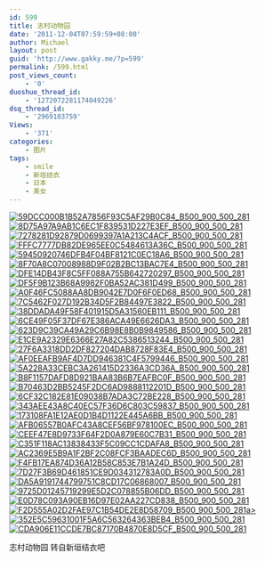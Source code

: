 ```yaml
---
id: 599
title: 志村动物园
date: '2011-12-04T07:59:59+08:00'
author: Michael
layout: post
guid: 'http://www.gakky.me/?p=599'
permalink: /599.html
post_views_count:
    - '0'
duoshuo_thread_id:
    - '1272072281174049226'
dsq_thread_id:
    - '2969103759'
Views:
    - '371'
categories:
    - 图片
tags:
    - smile
    - 新垣结衣
    - 日本
    - 美女
---
```


[![59DCC000B1B52A7856F93C5AF29B0C84_B500_900_500_281](http://www.yui-aragaki.org/wp-content/uploads/img/59DCC000B1B52A7856F93C5AF29B0C84_B500_900_500_281.jpeg)](http://www.yui-aragaki.org/wp-content/uploads/img/59DCC000B1B52A7856F93C5AF29B0C84_B1280_1280_1280_720.jpeg) [![8D75A97A9AB1C6EC1F839531D227E3EF_B500_900_500_281](http://www.yui-aragaki.org/wp-content/uploads/img/8D75A97A9AB1C6EC1F839531D227E3EF_B500_900_500_281.jpeg)](http://www.yui-aragaki.org/wp-content/uploads/img/8D75A97A9AB1C6EC1F839531D227E3EF_B1280_1280_1280_720.jpeg) [![7278281D92879D0699397A1A213C4ACF_B500_900_500_281](http://www.yui-aragaki.org/wp-content/uploads/img/7278281D92879D0699397A1A213C4ACF_B500_900_500_281.jpeg)](http://www.yui-aragaki.org/wp-content/uploads/img/7278281D92879D0699397A1A213C4ACF_B1280_1280_1280_720.jpeg) [![FFFC7777DB82DE965EE0C5484613A36C_B500_900_500_281](http://www.yui-aragaki.org/wp-content/uploads/img/FFFC7777DB82DE965EE0C5484613A36C_B500_900_500_281.jpeg)](http://www.yui-aragaki.org/wp-content/uploads/img/FFFC7777DB82DE965EE0C5484613A36C_B1280_1280_1280_720.jpeg) [![59450920746DFB4F04BF8121C0EC18A6_B500_900_500_281](http://www.yui-aragaki.org/wp-content/uploads/img/59450920746DFB4F04BF8121C0EC18A6_B500_900_500_281.jpeg)](http://www.yui-aragaki.org/wp-content/uploads/img/59450920746DFB4F04BF8121C0EC18A6_B1280_1280_1280_720.jpeg) [![8F70A8C07008988D9F02B2BC13BAC7E4_B500_900_500_281](http://www.yui-aragaki.org/wp-content/uploads/img/8F70A8C07008988D9F02B2BC13BAC7E4_B500_900_500_281.jpeg)](http://www.yui-aragaki.org/wp-content/uploads/img/8F70A8C07008988D9F02B2BC13BAC7E4_B1280_1280_1280_720.jpeg) [![DFE14DB43F8C5FF088A755B642720297_B500_900_500_281](http://www.yui-aragaki.org/wp-content/uploads/img/DFE14DB43F8C5FF088A755B642720297_B500_900_500_281.jpeg)](http://www.yui-aragaki.org/wp-content/uploads/img/DFE14DB43F8C5FF088A755B642720297_B1280_1280_1280_720.jpeg) [![DF5F9B123B68A9982F0BA52AC381D499_B500_900_500_281](http://www.yui-aragaki.org/wp-content/uploads/img/DF5F9B123B68A9982F0BA52AC381D499_B500_900_500_281.jpeg)](http://www.yui-aragaki.org/wp-content/uploads/img/DF5F9B123B68A9982F0BA52AC381D499_B1280_1280_1280_720.jpeg) [![A0F46FC5088AA8DB9042E7D0F6F0ED68_B500_900_500_281](http://www.yui-aragaki.org/wp-content/uploads/img/A0F46FC5088AA8DB9042E7D0F6F0ED68_B500_900_500_281.jpeg)](http://www.yui-aragaki.org/wp-content/uploads/img/A0F46FC5088AA8DB9042E7D0F6F0ED68_B1280_1280_1280_720.jpeg) [![7C5462F027D192B34D5F2B84497E3822_B500_900_500_281](http://www.yui-aragaki.org/wp-content/uploads/img/7C5462F027D192B34D5F2B84497E3822_B500_900_500_281.jpeg)](http://www.yui-aragaki.org/wp-content/uploads/img/7C5462F027D192B34D5F2B84497E3822_B1280_1280_1280_720.jpeg) [![38DDADA49F58F401915D5A31560EB111_B500_900_500_281](http://www.yui-aragaki.org/wp-content/uploads/img/38DDADA49F58F401915D5A31560EB111_B500_900_500_281.jpeg)](http://www.yui-aragaki.org/wp-content/uploads/img/38DDADA49F58F401915D5A31560EB111_B1280_1280_1280_720.jpeg) [![6CE49F05F37DF67E386ACA49E6626DA3_B500_900_500_281](http://www.yui-aragaki.org/wp-content/uploads/img/6CE49F05F37DF67E386ACA49E6626DA3_B500_900_500_281.jpeg)](http://www.yui-aragaki.org/wp-content/uploads/img/6CE49F05F37DF67E386ACA49E6626DA3_B1280_1280_1280_720.jpeg) [![623D9C39CA49A29C6B98E8B0B9849586_B500_900_500_281](http://www.yui-aragaki.org/wp-content/uploads/img/623D9C39CA49A29C6B98E8B0B9849586_B500_900_500_281.jpeg)](http://www.yui-aragaki.org/wp-content/uploads/img/623D9C39CA49A29C6B98E8B0B9849586_B1280_1280_1280_720.jpeg) [![E1CE9A2329E6366E27A82C5386513244_B500_900_500_281](http://www.yui-aragaki.org/wp-content/uploads/img/E1CE9A2329E6366E27A82C5386513244_B500_900_500_281.jpeg)](http://www.yui-aragaki.org/wp-content/uploads/img/E1CE9A2329E6366E27A82C5386513244_B1280_1280_1280_720.jpeg) [![27F6A3318DD2DF827204DAB8728F83E4_B500_900_500_281](http://www.yui-aragaki.org/wp-content/uploads/img/27F6A3318DD2DF827204DAB8728F83E4_B500_900_500_281.jpeg)](http://www.yui-aragaki.org/wp-content/uploads/img/27F6A3318DD2DF827204DAB8728F83E4_B1280_1280_1280_720.jpeg) [![AF0EEAFB9AF4D7DD946381C4F5799446_B500_900_500_281](http://www.yui-aragaki.org/wp-content/uploads/img/AF0EEAFB9AF4D7DD946381C4F5799446_B500_900_500_281.jpeg)](http://www.yui-aragaki.org/wp-content/uploads/img/AF0EEAFB9AF4D7DD946381C4F5799446_B1280_1280_1280_720.jpeg) [![5A228A33CEBC3A261415D2336A3CD36A_B500_900_500_281](http://www.yui-aragaki.org/wp-content/uploads/img/5A228A33CEBC3A261415D2336A3CD36A_B500_900_500_281.jpeg)](http://www.yui-aragaki.org/wp-content/uploads/img/5A228A33CEBC3A261415D2336A3CD36A_B1280_1280_1280_720.jpeg) [![B8F1157DAFD8D921BAA83B6B7EAFBC0F_B500_900_500_281](http://www.yui-aragaki.org/wp-content/uploads/img/B8F1157DAFD8D921BAA83B6B7EAFBC0F_B500_900_500_281.jpeg)](http://www.yui-aragaki.org/wp-content/uploads/img/B8F1157DAFD8D921BAA83B6B7EAFBC0F_B1280_1280_1280_720.jpeg) [![B70463D2BB5245F2DC6AD9888112201D_B500_900_500_281](http://www.yui-aragaki.org/wp-content/uploads/img/B70463D2BB5245F2DC6AD9888112201D_B500_900_500_281.jpeg)](http://www.yui-aragaki.org/wp-content/uploads/img/B70463D2BB5245F2DC6AD9888112201D_B1280_1280_1280_720.jpeg) [![6CF32C182E81E09038B7ADA3C72BE228_B500_900_500_281](http://www.yui-aragaki.org/wp-content/uploads/img/6CF32C182E81E09038B7ADA3C72BE228_B500_900_500_281.jpeg)](http://www.yui-aragaki.org/wp-content/uploads/img/6CF32C182E81E09038B7ADA3C72BE228_B1280_1280_1280_720.jpeg) [![343AEE43A8C40EC57F36D6C803C59837_B500_900_500_281](http://www.yui-aragaki.org/wp-content/uploads/img/343AEE43A8C40EC57F36D6C803C59837_B500_900_500_281.jpeg)](http://www.yui-aragaki.org/wp-content/uploads/img/343AEE43A8C40EC57F36D6C803C59837_B1280_1280_1280_720.jpeg) [![173108FA1E12AE0D1B4D1122E445A6BB_B500_900_500_281](http://www.yui-aragaki.org/wp-content/uploads/img/173108FA1E12AE0D1B4D1122E445A6BB_B500_900_500_281.jpeg)](http://www.yui-aragaki.org/wp-content/uploads/img/173108FA1E12AE0D1B4D1122E445A6BB_B1280_1280_1280_720.jpeg) [![AFB06557B0AFC43A8CEF56BF978100EC_B500_900_500_281](http://www.yui-aragaki.org/wp-content/uploads/img/AFB06557B0AFC43A8CEF56BF978100EC_B500_900_500_281.jpeg)](http://www.yui-aragaki.org/wp-content/uploads/img/AFB06557B0AFC43A8CEF56BF978100EC_B1280_1280_1280_720.jpeg) [![CEEF47E8D9733F64F2D0A879E60C7B31_B500_900_500_281](http://www.yui-aragaki.org/wp-content/uploads/img/CEEF47E8D9733F64F2D0A879E60C7B31_B500_900_500_281.jpeg)](http://www.yui-aragaki.org/wp-content/uploads/img/CEEF47E8D9733F64F2D0A879E60C7B31_B1280_1280_1280_720.jpeg) [![C351F118AC13838433F5C09CC1CDAFA8_B500_900_500_281](http://www.yui-aragaki.org/wp-content/uploads/img/C351F118AC13838433F5C09CC1CDAFA8_B500_900_500_281.jpeg)](http://www.yui-aragaki.org/wp-content/uploads/img/C351F118AC13838433F5C09CC1CDAFA8_B1280_1280_1280_720.jpeg) [![AC2369E5B9A1F2BF2C08FCF3BAADEC6D_B500_900_500_281](http://www.yui-aragaki.org/wp-content/uploads/img/AC2369E5B9A1F2BF2C08FCF3BAADEC6D_B500_900_500_281.jpeg)](http://www.yui-aragaki.org/wp-content/uploads/img/AC2369E5B9A1F2BF2C08FCF3BAADEC6D_B1280_1280_1280_720.jpeg) [![F4FB17EA874D36A12B58C853E7B1A24D_B500_900_500_281](http://www.yui-aragaki.org/wp-content/uploads/img/F4FB17EA874D36A12B58C853E7B1A24D_B500_900_500_281.jpeg)](http://www.yui-aragaki.org/wp-content/uploads/img/F4FB17EA874D36A12B58C853E7B1A24D_B1280_1280_1280_720.jpeg) [![7D27F3B69D461851CE9D034312783A0D_B500_900_500_281](http://www.yui-aragaki.org/wp-content/uploads/img/7D27F3B69D461851CE9D034312783A0D_B500_900_500_281.jpeg)](http://www.yui-aragaki.org/wp-content/uploads/img/7D27F3B69D461851CE9D034312783A0D_B1280_1280_1280_720.jpeg) [![DA5A9191744799751C8CD17C06868007_B500_900_500_281](http://www.yui-aragaki.org/wp-content/uploads/img/DA5A9191744799751C8CD17C06868007_B500_900_500_281.jpeg)](http://www.yui-aragaki.org/wp-content/uploads/img/DA5A9191744799751C8CD17C06868007_B1280_1280_1280_720.jpeg) [![9725D01245719299E5D2C078855B06DD_B500_900_500_281](http://www.yui-aragaki.org/wp-content/uploads/img/9725D01245719299E5D2C078855B06DD_B500_900_500_281.jpeg)](http://www.yui-aragaki.org/wp-content/uploads/img/9725D01245719299E5D2C078855B06DD_B1280_1280_1280_720.jpeg) [![E0D78C093A90EB16D97E02AA227CD838_B500_900_500_281](http://www.yui-aragaki.org/wp-content/uploads/img/E0D78C093A90EB16D97E02AA227CD838_B500_900_500_281.jpeg)](http://www.yui-aragaki.org/wp-content/uploads/img/E0D78C093A90EB16D97E02AA227CD838_B1280_1280_1280_720.jpeg) [![F2D555A02D2FAE97C1B54DE2E8D58709_B500_900_500_281](http://www.yui-aragaki.org/wp-content/uploads/img/F2D555A02D2FAE97C1B54DE2E8D58709_B500_900_500_281.jpeg)a&gt; ](http://www.yui-aragaki.org/wp-content/uploads/img/F2D555A02D2FAE97C1B54DE2E8D58709_B1280_1280_1280_720.jpeg)[![352E5C59631001F5A6C563264363BEB4_B500_900_500_281](http://www.yui-aragaki.org/wp-content/uploads/img/352E5C59631001F5A6C563264363BEB4_B500_900_500_281.jpeg)](http://www.yui-aragaki.org/wp-content/uploads/img/352E5C59631001F5A6C563264363BEB4_B1280_1280_1280_720.jpeg) [![CDA906E11CCDE7BC87170B4870E8D5CF_B500_900_500_281](http://www.yui-aragaki.org/wp-content/uploads/img/CDA906E11CCDE7BC87170B4870E8D5CF_B500_900_500_281.jpeg)](http://www.yui-aragaki.org/wp-content/uploads/img/CDA906E11CCDE7BC87170B4870E8D5CF_B1280_1280_1280_720.jpeg)

志村动物园 转自新垣结衣吧